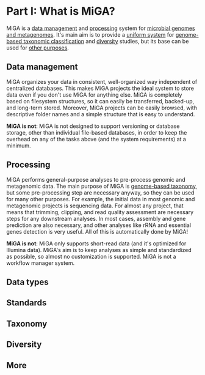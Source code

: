 # Part I: What is MiGA?

MiGA is a [data management](#data-management) and [processing](#processing)
system for [microbial genomes and metagenomes](#data-types). It's main aim is
to provide a [uniform system](#standards) for
[genome-based taxonomic classification](#taxonomy) and [diversity](#diversity)
studies, but its base can be used for [other purposes](#more).

## Data management

MiGA organizes your data in consistent, well-organized way independent of
centralized databases. This makes MiGA projects the ideal system to store data
even if you don't use MiGA for anything else. MiGA is completely based on
filesystem structures, so it can easily be transferred, backed-up, and long-term
stored. Moreover, MiGA projects can be easily browsed, with descriptive folder
names and a simple structure that is easy to understand.

**MiGA is not**: MiGA is not designed to support versioning or database storage,
other than individual file-based databases, in order to keep the overhead on 
any of the tasks above (and the system requirements) at a minimum.

## Processing

MiGA performs general-purpose analyses to pre-process genomic and metagenomic
data. The main purpose of MiGA is [genome-based taxonomy](#taxonomy), but some
pre-processing step are necessary anyway, so they can be used for many other
purposes. For example, the initial data in most genomic and metagenomic projects
is sequencing data. For almost any project, that means that trimming, clipping,
and read quality assessment are necessary steps for any downstream analyses.
In most cases, assembly and gene prediction are also necessary, and other
analyses like rRNA and essential genes detection is very useful. All of this is
automatically done by MiGA!

**MiGA is not**: MiGA only supports short-read data (and it's optimized for
Illumina data). MiGA's aim is to keep analyses as simple and standardized as
possible, so almost no customization is supported. MiGA is not a workflow
manager system.

## Data types



## Standards



## Taxonomy



## Diversity



## More


